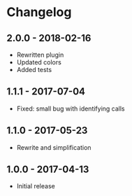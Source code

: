 # Changelog

## 2.0.0 - 2018-02-16
* Rewritten plugin
* Updated colors
* Added tests

## 1.1.1 - 2017-07-04
* Fixed: small bug with identifying calls

## 1.1.0 - 2017-05-23
* Rewrite and simplification

## 1.0.0 - 2017-04-13
* Initial release
